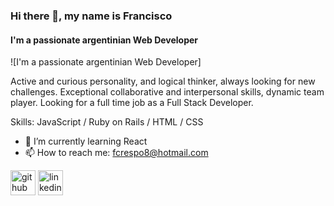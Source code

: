 ### Hi there 👋, my name is Francisco
#### I'm a passionate argentinian Web Developer
![I'm a passionate argentinian Web Developer]

Active and curious personality, and logical thinker, always looking for new challenges. Exceptional collaborative and interpersonal skills, dynamic team player. 
Looking for a full time job as a Full Stack Developer.

Skills: JavaScript / Ruby on Rails / HTML / CSS

- 🌱 I’m currently learning React
- 📫 How to reach me: fcrespo8@hotmail.com

[<img src='https://cdn.jsdelivr.net/npm/simple-icons@3.0.1/icons/github.svg' alt='github' height='40'>](https://github.com/fcrespo8)  [<img src='https://cdn.jsdelivr.net/npm/simple-icons@3.0.1/icons/linkedin.svg' alt='linkedin' height='40'>](https://www.linkedin.com/in/crespo-francisco//)  

